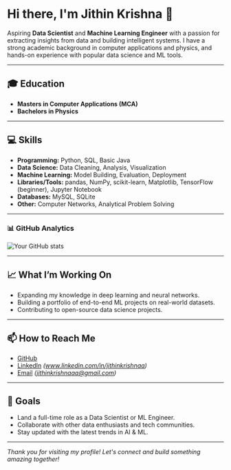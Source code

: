 # Hi there, I'm Jithin Krishna 👋

Aspiring **Data Scientist** and **Machine Learning Engineer** with a passion for extracting insights from data and building intelligent systems. I have a strong academic background in computer applications and physics, and hands-on experience with popular data science and ML tools.

---

## 🎓 Education

- **Masters in Computer Applications (MCA)**
- **Bachelors in Physics**

---

## 💻 Skills

- **Programming:** Python, SQL, Basic Java
- **Data Science:** Data Cleaning, Analysis, Visualization
- **Machine Learning:** Model Building, Evaluation, Deployment
- **Libraries/Tools:** pandas, NumPy, scikit-learn, Matplotlib, TensorFlow (beginner), Jupyter Notebook
- **Databases:** MySQL, SQLite
- **Other:** Computer Networks, Analytical Problem Solving

---

### 📊 GitHub Analytics

![Your GitHub stats](https://github-readme-stats.vercel.app/api?username=JithinKrishna-Off&show_icons=true&theme=radical)


---

## 📈 What I’m Working On

- Expanding my knowledge in deep learning and neural networks.
- Building a portfolio of end-to-end ML projects on real-world datasets.
- Contributing to open-source data science projects.

---

## 📫 How to Reach Me

- [GitHub](https://github.com/JithinKrishna-Off)
- [LinkedIn](#) *(www.linkedin.com/in/jithinkrishnaa)*
- [Email](#) *(jithinkrishnaaa@gmail.com)*

---

## 🚀 Goals

- Land a full-time role as a Data Scientist or ML Engineer.
- Collaborate with other data enthusiasts and tech communities.
- Stay updated with the latest trends in AI & ML.

---

*Thank you for visiting my profile! Let's connect and build something amazing together!*
